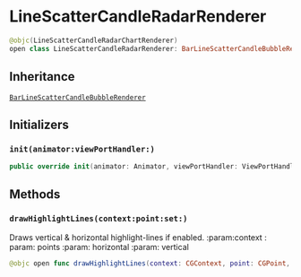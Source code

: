 # LineScatterCandleRadarRenderer

``` swift
@objc(LineScatterCandleRadarChartRenderer)
open class LineScatterCandleRadarRenderer: BarLineScatterCandleBubbleRenderer
```

## Inheritance

[`BarLineScatterCandleBubbleRenderer`](/BarLineScatterCandleBubbleRenderer)

## Initializers

### `init(animator:viewPortHandler:)`

``` swift
public override init(animator: Animator, viewPortHandler: ViewPortHandler)
```

## Methods

### `drawHighlightLines(context:point:set:)`

Draws vertical & horizontal highlight-lines if enabled.
:​param:​ context
:​param:​ points
:​param:​ horizontal
:​param:​ vertical

``` swift
@objc open func drawHighlightLines(context: CGContext, point: CGPoint, set: ILineScatterCandleRadarChartDataSet)
```

